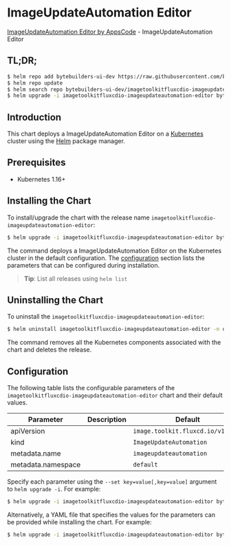 # ImageUpdateAutomation Editor

[ImageUpdateAutomation Editor by AppsCode](https://byte.builders) - ImageUpdateAutomation Editor

## TL;DR;

```bash
$ helm repo add bytebuilders-ui-dev https://raw.githubusercontent.com/bytebuilders/ui-wizards/
$ helm repo update
$ helm search repo bytebuilders-ui-dev/imagetoolkitfluxcdio-imageupdateautomation-editor --version=v0.4.17
$ helm upgrade -i imagetoolkitfluxcdio-imageupdateautomation-editor bytebuilders-ui-dev/imagetoolkitfluxcdio-imageupdateautomation-editor -n default --create-namespace --version=v0.4.17
```

## Introduction

This chart deploys a ImageUpdateAutomation Editor on a [Kubernetes](http://kubernetes.io) cluster using the [Helm](https://helm.sh) package manager.

## Prerequisites

- Kubernetes 1.16+

## Installing the Chart

To install/upgrade the chart with the release name `imagetoolkitfluxcdio-imageupdateautomation-editor`:

```bash
$ helm upgrade -i imagetoolkitfluxcdio-imageupdateautomation-editor bytebuilders-ui-dev/imagetoolkitfluxcdio-imageupdateautomation-editor -n default --create-namespace --version=v0.4.17
```

The command deploys a ImageUpdateAutomation Editor on the Kubernetes cluster in the default configuration. The [configuration](#configuration) section lists the parameters that can be configured during installation.

> **Tip**: List all releases using `helm list`

## Uninstalling the Chart

To uninstall the `imagetoolkitfluxcdio-imageupdateautomation-editor`:

```bash
$ helm uninstall imagetoolkitfluxcdio-imageupdateautomation-editor -n default
```

The command removes all the Kubernetes components associated with the chart and deletes the release.

## Configuration

The following table lists the configurable parameters of the `imagetoolkitfluxcdio-imageupdateautomation-editor` chart and their default values.

|     Parameter      | Description |                   Default                    |
|--------------------|-------------|----------------------------------------------|
| apiVersion         |             | <code>image.toolkit.fluxcd.io/v1beta1</code> |
| kind               |             | <code>ImageUpdateAutomation</code>           |
| metadata.name      |             | <code>imageupdateautomation</code>           |
| metadata.namespace |             | <code>default</code>                         |


Specify each parameter using the `--set key=value[,key=value]` argument to `helm upgrade -i`. For example:

```bash
$ helm upgrade -i imagetoolkitfluxcdio-imageupdateautomation-editor bytebuilders-ui-dev/imagetoolkitfluxcdio-imageupdateautomation-editor -n default --create-namespace --version=v0.4.17 --set apiVersion=image.toolkit.fluxcd.io/v1beta1
```

Alternatively, a YAML file that specifies the values for the parameters can be provided while
installing the chart. For example:

```bash
$ helm upgrade -i imagetoolkitfluxcdio-imageupdateautomation-editor bytebuilders-ui-dev/imagetoolkitfluxcdio-imageupdateautomation-editor -n default --create-namespace --version=v0.4.17 --values values.yaml
```
